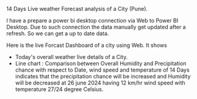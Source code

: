 14 Days Live weather Forecast analysis of a City (Pune). 

I have a prepare a power bi desktop connection via Web to Power BI Desktop. Due to such connection the data manually get updated after a refresh. So we can get a up to date data. 

Here is the live Forcast Dashboard of a city using Web. 
It shows
- Today's overall weather live details of a City. 
- Line chart : Comparison between Overall Humidity and Precipitation chance with respect to Date, wind speed and temperature of 14 Days indicates that the precipitation chance will be increased and Humidity will be decreased at 26 june 2024 having 12 km/hr wind speed with temperature 27/24 degree Celsius.


